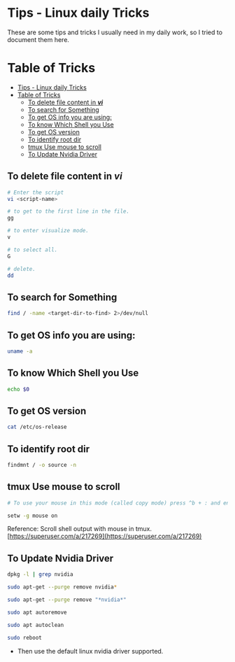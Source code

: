 # Tips - Linux daily Tricks

These are some tips and tricks I usually need in my daily work, so I tried to document them here.

# Table of Tricks
- [Tips - Linux daily Tricks](#tips---linux-daily-tricks)
- [Table of Tricks](#table-of-tricks)
  - [To delete file content in ***vi***](#to-delete-file-content-in-vi)
  - [To search for Something](#to-search-for-something)
  - [To get OS info you are using:](#to-get-os-info-you-are-using)
  - [To know Which Shell you Use](#to-know-which-shell-you-use)
  - [To get OS version](#to-get-os-version)
  - [To identify root dir](#to-identify-root-dir)
  - [tmux Use mouse to scroll](#tmux-use-mouse-to-scroll)
  - [To Update Nvidia Driver](#to-update-nvidia-driver)

## To delete file content in ***vi***
```bash
# Enter the script
vi <script-name>

# to get to the first line in the file.
gg 

# to enter visualize mode.
v 

# to select all.
G 

# delete.
dd 
```

## To search for Something
```bash
find / -name <target-dir-to-find> 2>/dev/null
```

## To get OS info you are using:
```bash
uname -a
```

## To know Which Shell you Use
```bash
echo $0
```

## To get OS version
```bash
cat /etc/os-release
```

## To identify root dir
```bash
findmnt / -o source -n
```

## tmux Use mouse to scroll
```bash
# To use your mouse in this mode (called copy mode) press ^b + : and enter following:

setw -g mouse on
```

Reference: Scroll shell output with mouse in tmux. [https://superuser.com/a/217269](https://superuser.com/a/217269)

## To Update Nvidia Driver
```bash
dpkg -l | grep nvidia

sudo apt-get --purge remove nvidia*

sudo apt-get --purge remove "*nvidia*"

sudo apt autoremove

sudo apt autoclean

sudo reboot
```
- Then use the default linux nvidia driver supported.